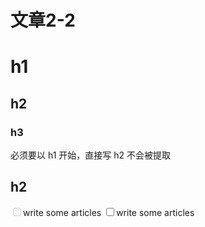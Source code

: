 # 文章2-2

# h1
## h2
### h3
必须要以 h1 开始，直接写 h2 不会被提取
## h2


<input type="checkbox" disabled="disabled">write some articles
<input type="checkbox">write some articles